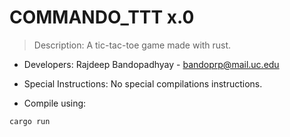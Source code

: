 # COMMANDO_TTT x.0

> Description: A tic-tac-toe game made with rust.

* Developers:
 Rajdeep Bandopadhyay - bandoprp@mail.uc.edu


* Special Instructions:
No special compilations instructions.

* Compile using:
```
cargo run
```
